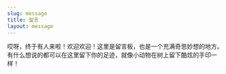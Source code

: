 ```yaml
---
slug: message
title: 留言
layout: message
---
```


哎呀，终于有人来啦！欢迎欢迎！这里是留言板，也是一个充满奇思妙想的地方。  
有什么想说的都可以在这里留下你的足迹，就像小动物在树上留下酷炫的手印一样！